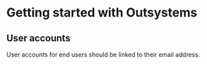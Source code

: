 # Getting started with Outsystems

## User accounts

User accounts for end users should be linked to their email address.

